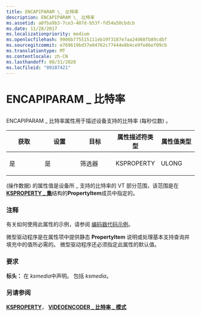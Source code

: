 ```yaml
---
title: ENCAPIPARAM \_ 比特率
description: ENCAPIPARAM \_ 比特率
ms.assetid: a0fba9b3-7ce3-407d-b53f-fd54a50cbdcb
ms.date: 11/28/2017
ms.localizationpriority: medium
ms.openlocfilehash: 9906b775515111eb19f3187e7aa24d68fb89cdbf
ms.sourcegitcommit: e769619bd37e04762c77444e8b4ce9fe86ef09cb
ms.translationtype: MT
ms.contentlocale: zh-CN
ms.lasthandoff: 08/31/2020
ms.locfileid: "89187421"
---
```

# <a name="encapiparam_bitrate"></a>ENCAPIPARAM \_ 比特率


## <span id="ddk_encapiparam_bitrate_ks"></span><span id="DDK_ENCAPIPARAM_BITRATE_KS"></span>


ENCAPIPARAM \_ 比特率属性用于描述设备支持的比特率 (每秒位数) 。

<table>
<colgroup>
<col width="20%" />
<col width="20%" />
<col width="20%" />
<col width="20%" />
<col width="20%" />
</colgroup>
<thead>
<tr class="header">
<th>获取</th>
<th>设置</th>
<th>目标</th>
<th>属性描述符类型</th>
<th>属性值类型</th>
</tr>
</thead>
<tbody>
<tr class="odd">
<td><p>是</p></td>
<td><p>是</p></td>
<td><p>筛选器</p></td>
<td><p>KSPROPERTY</p></td>
<td><p>ULONG</p></td>
</tr>
</tbody>
</table>

 

 (操作数据) 的属性值是设备所 \_ 支持的比特率的 VT 部分范围，该范围是在[**KSPROPERTY \_ 集**](/windows-hardware/drivers/ddi/ks/ns-ks-ksproperty_set)结构的**PropertyItem**成员中指定的。

### <a name="comments"></a>注释

有关如何使用此属性的示例，请参阅 [编码器代码示例](./encoder-code-examples.md)。

微型驱动程序是在属性项中提供静态 **PropertyItem** 说明或处理基本支持查询并填充中的值所必需的。 微型驱动程序还必须指定此属性的默认值。

### <a name="requirements"></a>要求

**标头：** 在 *ksmedia*中声明。 包括 *ksmedia*。

### <a name="see-also"></a>另请参阅

[**KSPROPERTY**](/windows-hardware/drivers/ddi/ks/ns-ks-ksidentifier)， [ **VIDEOENCODER \_ 比特率 \_ 模式**](/windows-hardware/drivers/ddi/ksmedia/ne-ksmedia-videoencoder_bitrate_mode)

 

